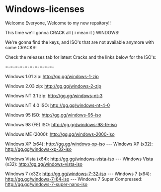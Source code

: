 # Windows-licenses

Welcome Everyone, Welcome to my new repsitory!!

This time we'll gonna CRACK all ( i mean it ) WINDOWS!

We're gonna find the keys, and ISO's that are not available anymore with some CRACKS!

Check the releases tab for latest Cracks and the links below for the ISO's:

=-=-=-=-=-=-=-=-=-=-

Windows 1.01 zip: http://gg.gg/windows-1-zip

Windows 2.03 zip: http://gg.gg/windows-2-zip

Windows NT 3.1 zip: http://gg.gg/windows-nt-3

Windows NT 4.0 ISO: http://gg.gg/windows-nt-4-0

Windows 95 ISO: http://gg.gg/windows-95-iso

Windows 98 (FE) ISO: http://gg.gg/windows-98-fe-iso

Windows ME (2000): http://gg.gg/windows-2000-iso

Windows XP (x64): http://gg.gg/windows-xp-iso  --- Windows XP (x32): http://gg.gg/windows-xp-32-iso

Windows Vista (x64): http://gg.gg/windows-vista-iso --- Windows Vista (x32): http://gg.gg/windows-vista-iso

Windows 7 (x32): http://gg.gg/windows-7-32-iso --- Windows 7 (x64): http://gg.gg/windows-7-64-iso --- Windows 7 Super Compressed: http://gg.gg/windows-7-super-nano-iso


